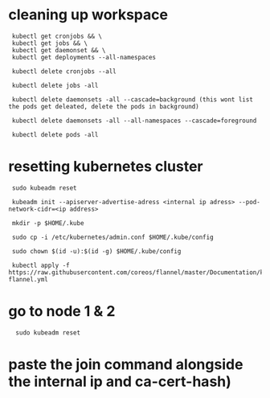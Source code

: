 # cleaning up workspace
     kubectl get cronjobs && \
     kubectl get jobs && \
     kubectl get daemonset && \
     kubectl get deployments --all-namespaces

     kubectl delete cronjobs --all

     kubectl delete jobs -all
    
     kubectl delete daemonsets -all --cascade=background (this wont list the pods get deleated, delete the pods in background)
    
     kubectl delete daemonsets -all --all-namespaces --cascade=foreground
    
     kubectl delete pods -all

# resetting kubernetes cluster

     sudo kubeadm reset
    
     kubeadm init --apiserver-advertise-adress <internal ip adress> --pod-network-cidr=<ip address>

     mkdir -p $HOME/.kube
     
     sudo cp -i /etc/kubernetes/admin.conf $HOME/.kube/config

     sudo chown $(id -u):$(id -g) $HOME/.kube/config

     kubectl apply -f https://raw.githubusercontent.com/coreos/flannel/master/Documentation/kube-flannel.yml
     
# go to node 1 & 2
      sudo kubeadm reset
# paste the join command alongside the internal ip and ca-cert-hash)
